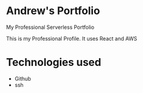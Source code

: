 # Andrew's Portfolio
My Professional Serverless Portfolio

This is my Professional Profile. It uses React and AWS

# Technologies used
- Github
- ssh
